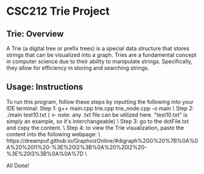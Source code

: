 # CSC212 Trie Project

## Trie: Overview
<p>
A Trie (a digital tree or prefix trees) is a special data structure that stores strings that can be visualized into a graph. Tries are a fundamental concept in computer science due to their ability to manipulate strings. Specifically, they allow for efficiency in storing and searching strings. 
</p>

## Usage: Instructions
<p> 
To run this program, follow these steps by inputting the following into your IDE terminal:
  Step 1: g++ main.cpp trie.cpp trie_node.cpp -o main \
  Step 2: ./main test10.txt ( <- note: any .txt file can be utilized here. "test10.txt" is simply an example, so it's interchangeable) \
  Step 3: go to the dotFile.txt and copy the content. \
  Step 4: to view the Trie visualization, paste the content into the following webpage:  \
    https://dreampuf.github.io/GraphvizOnline/#digraph%20G%20%7B%0A%0A%20%20l1%20-%3E%20l2%3B%0A%20%20l2%20-%3E%20l3%3B%0A%0A%7D \
    
  All Done!
</p>
